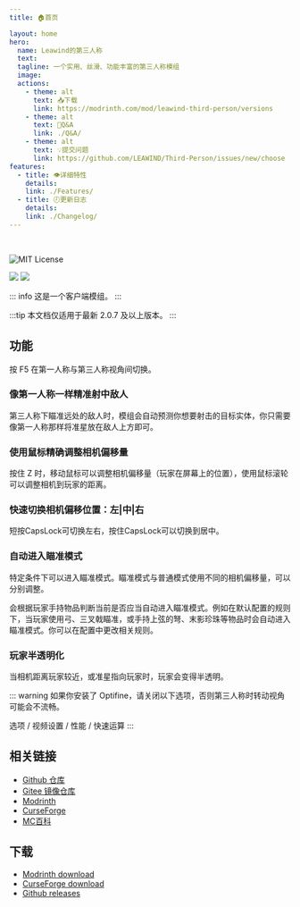 ```yaml
---
title: 🏠首页

layout: home
hero:
  name: Leawind的第三人称
  text: 
  tagline: 一个实用、丝滑、功能丰富的第三人称模组
  image: 
  actions:
    - theme: alt
      text: 📥下载
      link: https://modrinth.com/mod/leawind-third-person/versions
    - theme: alt
      text: 💬Q&A
      link: ./Q&A/
    - theme: alt
      text: 💡提交问题
      link: https://github.com/LEAWIND/Third-Person/issues/new/choose
features:
  - title: 👁详细特性
    details: 
    link: ./Features/
  - title: 🕗更新日志
    details: 
    link: ./Changelog/
---
```


<br>

![MIT License](https://img.shields.io/badge/license-MIT-blue.svg)

[![](https://img.shields.io/curseforge/dt/930880?style=flat&logo=curseforge&color=F1643%5E&cacheSeconds=3600&label=Downloads)](https://www.curseforge.com/minecraft/mc-mods/leawind-third-person)
[![](https://img.shields.io/modrinth/dt/S3D3QF0M?style=flat&logo=modrinth&color=17B85A&cacheSeconds=3600&label=Downloads)](https://modrinth.com/mod/leawind-third-person)

::: info
这是一个客户端模组。
:::

:::tip
本文档仅适用于最新 2.0.7 及以上版本。
:::

## 功能

按 F5 在第一人称与第三人称视角间切换。

### 像第一人称一样精准射中敌人

第三人称下瞄准远处的敌人时，模组会自动预测你想要射击的目标实体，你只需要像第一人称那样将准星放在敌人上方即可。

### 使用鼠标精确调整相机偏移量

按住 Z 时，移动鼠标可以调整相机偏移量（玩家在屏幕上的位置），使用鼠标滚轮可以调整相机到玩家的距离。

### 快速切换相机偏移位置：左|中|右

短按CapsLock可切换左右，按住CapsLock可以切换到居中。

### 自动进入瞄准模式

特定条件下可以进入瞄准模式。瞄准模式与普通模式使用不同的相机偏移量，可以分别调整。

会根据玩家手持物品判断当前是否应当自动进入瞄准模式。例如在默认配置的规则下，当玩家使用弓、三叉戟瞄准，或手持上弦的弩、末影珍珠等物品时会自动进入瞄准模式。你可以在配置中更改相关规则。

### 玩家半透明化

当相机距离玩家较近，或准星指向玩家时，玩家会变得半透明。

::: warning
如果你安装了 Optifine，请关闭以下选项，否则第三人称时转动视角可能会不流畅。

选项 / 视频设置 / 性能 / 快速运算
:::

## 相关链接

* [Github 仓库](https://github.com/LEAWIND/Third-Person)
* [Gitee 镜像仓库](https://gitee.com/leawind/Third-Person)
* [Modrinth](https://modrinth.com/mod/leawind-third-person)
* [CurseForge](https://www.curseforge.com/minecraft/mc-mods/leawind-third-person)
* [MC百科](https://www.mcmod.cn/class/12699.html)

## 下载

* [Modrinth download](https://modrinth.com/mod/leawind-third-person)
* [CurseForge download](https://www.curseforge.com/minecraft/mc-mods/leawind-third-person/files/all)
* [Github releases](https://github.com/LEAWIND/Third-Person/releases)

